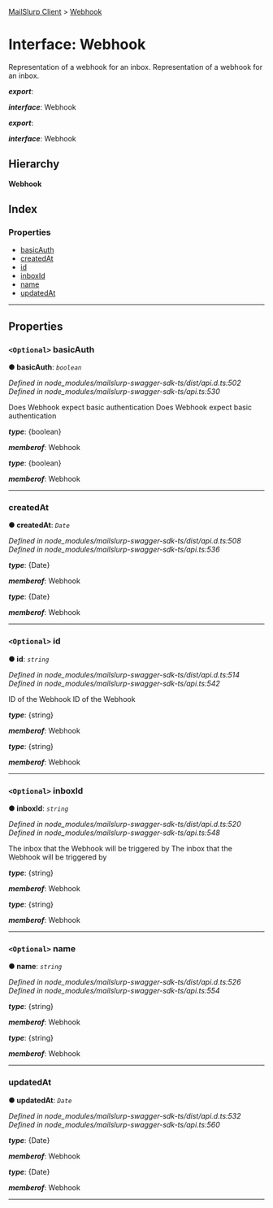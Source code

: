 [MailSlurp Client](../README.md) > [Webhook](../interfaces/webhook.md)

# Interface: Webhook

Representation of a webhook for an inbox. Representation of a webhook for an inbox.

*__export__*: 

*__interface__*: Webhook

*__export__*: 

*__interface__*: Webhook

## Hierarchy

**Webhook**

## Index

### Properties

* [basicAuth](webhook.md#basicauth)
* [createdAt](webhook.md#createdat)
* [id](webhook.md#id)
* [inboxId](webhook.md#inboxid)
* [name](webhook.md#name)
* [updatedAt](webhook.md#updatedat)

---

## Properties

<a id="basicauth"></a>

### `<Optional>` basicAuth

**● basicAuth**: *`boolean`*

*Defined in node_modules/mailslurp-swagger-sdk-ts/dist/api.d.ts:502*
*Defined in node_modules/mailslurp-swagger-sdk-ts/api.ts:530*

Does Webhook expect basic authentication Does Webhook expect basic authentication

*__type__*: {boolean}

*__memberof__*: Webhook

*__type__*: {boolean}

*__memberof__*: Webhook

___
<a id="createdat"></a>

###  createdAt

**● createdAt**: *`Date`*

*Defined in node_modules/mailslurp-swagger-sdk-ts/dist/api.d.ts:508*
*Defined in node_modules/mailslurp-swagger-sdk-ts/api.ts:536*

*__type__*: {Date}

*__memberof__*: Webhook

*__type__*: {Date}

*__memberof__*: Webhook

___
<a id="id"></a>

### `<Optional>` id

**● id**: *`string`*

*Defined in node_modules/mailslurp-swagger-sdk-ts/dist/api.d.ts:514*
*Defined in node_modules/mailslurp-swagger-sdk-ts/api.ts:542*

ID of the Webhook ID of the Webhook

*__type__*: {string}

*__memberof__*: Webhook

*__type__*: {string}

*__memberof__*: Webhook

___
<a id="inboxid"></a>

### `<Optional>` inboxId

**● inboxId**: *`string`*

*Defined in node_modules/mailslurp-swagger-sdk-ts/dist/api.d.ts:520*
*Defined in node_modules/mailslurp-swagger-sdk-ts/api.ts:548*

The inbox that the Webhook will be triggered by The inbox that the Webhook will be triggered by

*__type__*: {string}

*__memberof__*: Webhook

*__type__*: {string}

*__memberof__*: Webhook

___
<a id="name"></a>

### `<Optional>` name

**● name**: *`string`*

*Defined in node_modules/mailslurp-swagger-sdk-ts/dist/api.d.ts:526*
*Defined in node_modules/mailslurp-swagger-sdk-ts/api.ts:554*

*__type__*: {string}

*__memberof__*: Webhook

*__type__*: {string}

*__memberof__*: Webhook

___
<a id="updatedat"></a>

###  updatedAt

**● updatedAt**: *`Date`*

*Defined in node_modules/mailslurp-swagger-sdk-ts/dist/api.d.ts:532*
*Defined in node_modules/mailslurp-swagger-sdk-ts/api.ts:560*

*__type__*: {Date}

*__memberof__*: Webhook

*__type__*: {Date}

*__memberof__*: Webhook

___

